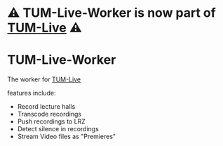 # ⚠ ️TUM-Live-Worker is now part of [TUM-Live](https://github.com/joschahenningsen/TUM-Live) ⚠️

# TUM-Live-Worker

The worker for [TUM-Live](https://github.com/joschahenningsen/TUM-Live)

features include:

- Record lecture halls
- Transcode recordings
- Push recordings to LRZ
- Detect silence in recordings
- Stream Video files as "Premieres"
